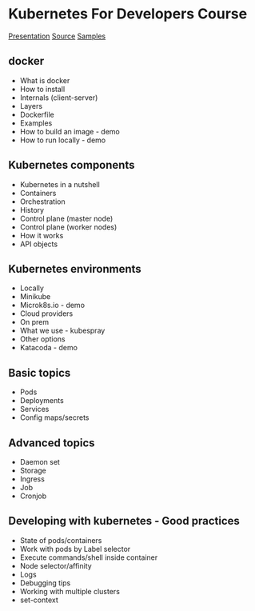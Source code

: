 # Kubernetes For Developers Course

[Presentation](https://yehiyam.github.io/kubernetes-course/#/)
[Source](https://github.com/yehiyam/kubernetes-course)
[Samples](https://github.com/yehiyam/kubernetes-course-examples) 
## docker
* What is docker
* How to install
* Internals (client-server)
* Layers
* Dockerfile
* Examples 
* How to build an image - demo
* How to run locally - demo

## Kubernetes components
* Kubernetes in a nutshell
* Containers
* Orchestration
* History 
* Control plane (master node)
* Control plane (worker nodes)
* How it works
* API objects

## Kubernetes environments
* Locally
* Minikube
* Microk8s.io - demo
* Cloud providers
* On prem
* What we use - kubespray
* Other options
* Katacoda - demo

## Basic topics
* Pods
* Deployments 
* Services
* Config maps/secrets

## Advanced topics
* Daemon set
* Storage
* Ingress
* Job
* Cronjob

## Developing with kubernetes - Good practices
* State of pods/containers
* Work with pods by Label selector
* Execute commands/shell inside container
* Node selector/affinity 
* Logs
* Debugging tips
* Working with multiple clusters
* set-context

